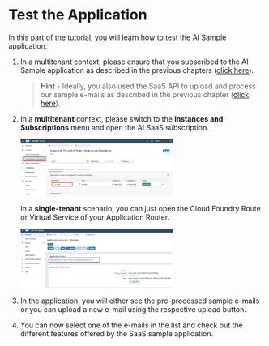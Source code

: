 # Test the Application

In this part of the tutorial, you will learn how to test the AI Sample application.

1. In a multitenant context, please ensure that you subscribed to the AI Sample application as described in the previous chapters ([click here](./1-CreateSubscription.md)). 
   
   > **Hint** - Ideally, you also used the SaaS API to upload and process our sample e-mails as described in the previous chapter ([click here](./3-PushSampleMails.md)).

2. In a **multitenant** context, please switch to the **Instances and Subscriptions** menu and open the AI SaaS subscription. 
   
   [<img src="./images/PGExt_OpenSubs.png" width="300"/>](./images/PGExt_OpenSubs.png?raw=true)

   In a **single-tenant** scenario, you can just open the Cloud Foundry Route or Virtual Service of your Application Router. 

   [<img src="./images/PGExt_OpenUrl.png" width="300"/>](./images/PGExt_OpenUrl.png?raw=true)

3. In the application, you will either see the pre-processed sample e-mails or you can upload a new e-mail using the respective upload button. 

4. You can now select one of the e-mails in the list and check out the different features offered by the SaaS sample application.